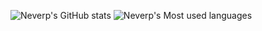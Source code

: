 ![Neverp's GitHub stats](https://github-readme-stats.vercel.app/api?username=neverp&theme=vue&show_icons=true)
![Neverp's Most used languages](https://github-readme-stats.vercel.app/api/top-langs/?username=neverp&layout=compact&hide_border=true&langs_count=10)
